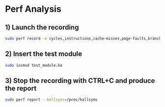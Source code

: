 # Perf Analysis

## 1) **Launch the recording** 
```bash
sudo perf record -e cycles,instructions,cache-misses,page-faults,branch-misses,context-switches,cache-references,cpu-clock,branches -g -a
```
## 2) **Insert the test module**
```bash
sudo insmod test_module.ko 
```
## 3) **Stop the recording with CTRL+C and produce the report**
```bash
sudo perf report --kallsyms=/proc/kallsyms
```